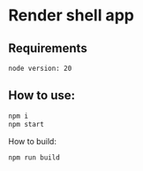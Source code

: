 # Render shell app

## Requirements 
```
node version: 20
```

## How to use:
```bash
npm i
npm start
```

How to build:
```bash
npm run build
```
